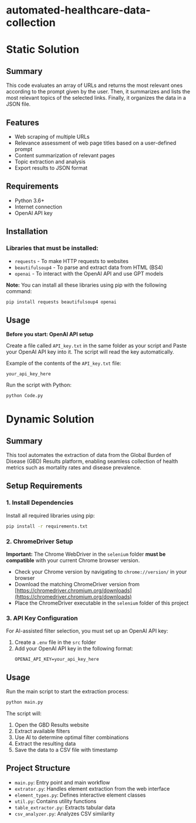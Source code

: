 # automated-healthcare-data-collection
# Static Solution

## Summary
This code evaluates an array of URLs and returns the most relevant ones according to the prompt given by the user. Then, it summarizes and lists the most relevant topics of the selected links. Finally, it organizes the data in a JSON file.

## Features
- Web scraping of multiple URLs
- Relevance assessment of web page titles based on a user-defined prompt
- Content summarization of relevant pages
- Topic extraction and analysis
- Export results to JSON format

## Requirements
- Python 3.6+
- Internet connection
- OpenAI API key

## Installation
### Libraries that must be installed:
- `requests` - To make HTTP requests to websites
- `beautifulsoup4` - To parse and extract data from HTML (BS4)
- `openai` - To interact with the OpenAI API and use GPT models

**Note:** You can install all these libraries using pip with the following command:
```bash
pip install requests beautifulsoup4 openai
```

## Usage

**Before you start: OpenAI API setup**

Create a file called `API_key.txt` in the same folder as your script and Paste your OpenAI API key into it. The script will read the key automatically.

Example of the contents of the `API_key.txt` file:
```
your_api_key_here
```

Run the script with Python:
```bash
python Code.py
```
# Dynamic Solution

## Summary

This tool automates the extraction of data from the Global Burden of Disease (GBD) Results platform, enabling seamless collection of health metrics such as mortality rates and disease prevalence.

## Setup Requirements

### 1. Install Dependencies

Install all required libraries using pip:

```bash
pip install -r requirements.txt
```

### 2. ChromeDriver Setup

**Important:** The Chrome WebDriver in the `selenium` folder **must be compatible** with your current Chrome browser version.

- Check your Chrome version by navigating to `chrome://version/` in your browser
- Download the matching ChromeDriver version from [https://chromedriver.chromium.org/downloads](https://chromedriver.chromium.org/downloads)
- Place the ChromeDriver executable in the `selenium` folder of this project

### 3. API Key Configuration

For AI-assisted filter selection, you must set up an OpenAI API key:

1. Create a `.env` file in the `src` folder
2. Add your OpenAI API key in the following format:
   ```
   OPENAI_API_KEY=your_api_key_here
   ```

## Usage

Run the main script to start the extraction process:

```bash
python main.py
```

The script will:
1. Open the GBD Results website
2. Extract available filters
3. Use AI to determine optimal filter combinations
4. Extract the resulting data
5. Save the data to a CSV file with timestamp

## Project Structure

- `main.py`: Entry point and main workflow
- `extrator.py`: Handles element extraction from the web interface
- `element_types.py`: Defines interactive element classes
- `util.py`: Contains utility functions
- `table_extractor.py`: Extracts tabular data
- `csv_analyzer.py`: Analyzes CSV similarity
